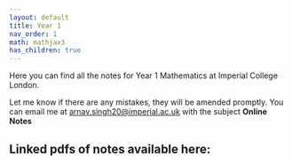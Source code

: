 ```yaml
---
layout: default
title: Year 1
nav_order: 1
math: mathjax3
has_children: true
---
```


Here you can find all the notes for Year 1 Mathematics at Imperial College London.

Let me know if there are any mistakes, they will be amended promptly. You can email me at <arnav.singh20@imperial.ac.uk> with the subject **Online Notes**

## Linked pdfs of notes available here:
